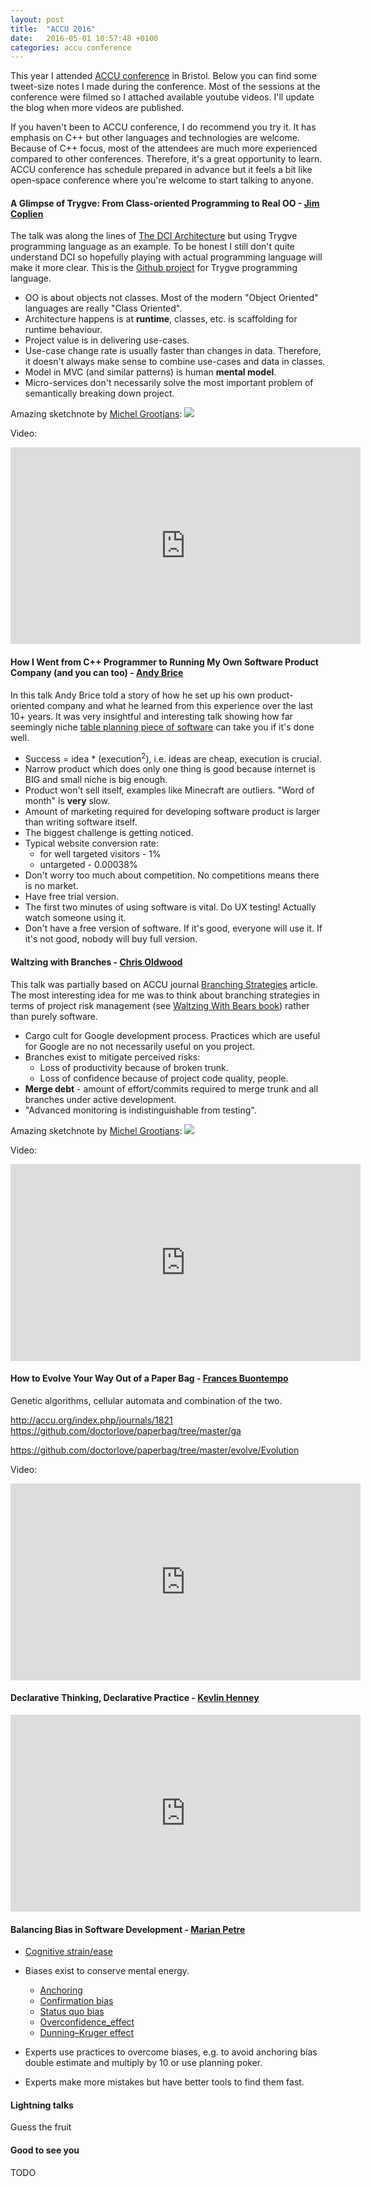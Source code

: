```yaml
---
layout: post
title:  "ACCU 2016"
date:   2016-05-01 10:57:48 +0100
categories: accu conference
---
```


This year I attended [ACCU conference](http://accu.org/index.php/conferences/accu_conference_2016) in Bristol.
Below you can find some tweet-size notes I made during the conference.
Most of the sessions at the conference were filmed so I attached available youtube videos.
I'll update the blog when more videos are published.

If you haven't been to ACCU conference, I do recommend you try it.
It has emphasis on C++ but other languages and technologies are welcome.
Because of C++ focus, most of the attendees are much more experienced compared to other conferences.
Therefore, it's a great opportunity to learn.
ACCU conference has schedule prepared in advance but it feels a bit like open-space conference
where you're welcome to start talking to anyone.


#### A Glimpse of Trygve: From Class-oriented Programming to Real OO - [Jim Coplien](https://twitter.com/jcoplien)

The talk was along the lines of [The DCI Architecture](http://www.artima.com/articles/dci_vision.html)
but using Trygve programming language as an example.
To be honest I still don't quite understand DCI so hopefully playing with actual
programming language will make it more clear.
This is the [Github project](https://github.com/jcoplien/trygve) for Trygve programming language.

- OO is about objects not classes. Most of the modern "Object Oriented" languages are really "Class Oriented".
- Architecture happens is at **runtime**, classes, etc. is scaffolding for runtime behaviour.
- Project value is in delivering use-cases.
- Use-case change rate is usually faster than changes in data.
  Therefore, it doesn't always make sense to combine use-cases and data in classes.
- Model in MVC (and similar patterns) is human **mental model**.
- Micro-services don't necessarily solve the most important problem of semantically breaking down project.

Amazing sketchnote by [Michel Grootjans](https://twitter.com/michelgrootjans):
![](../assets/images/2016-05-01/trygve.png)

Video:
<p align="center">
	<iframe width="560" height="315" src="https://www.youtube.com/embed/lQQ_CahFVzw" frameborder="0" allowfullscreen></iframe>
</p>


#### How I Went from C++ Programmer to Running My Own Software Product Company (and you can too) - [Andy Brice](https://successfulsoftware.net/)

In this talk Andy Brice told a story of how he set up his own product-oriented company
and what he learned from this experience over the last 10+ years.
It was very insightful and interesting talk showing how far seemingly niche
[table planning piece of software](http://www.perfecttableplan.com) can take you if it's done well.

- Success = idea * (execution<sup>2</sup>), i.e. ideas are cheap, execution is crucial.
- Narrow product which does only one thing is good because internet is BIG and small niche is big enough.
- Product won't sell itself, examples like Minecraft are outliers. "Word of month" is **very** slow.
- Amount of marketing required for developing software product is larger than writing software itself.
- The biggest challenge is getting noticed.
- Typical website conversion rate:
	- for well targeted visitors - 1%
	- untargeted - 0.00038%
- Don't worry too much about competition. No competitions means there is no market.
- Have free trial version.
- The first two minutes of using software is vital. Do UX testing! Actually watch someone using it.
- Don't have a free version of software. If it's good, everyone will use it. If it's not good, nobody will buy full version.


#### Waltzing with Branches - [Chris Oldwood](http://chrisoldwood.blogspot.co.uk/)

This talk was partially based on ACCU journal [Branching Strategies](http://accu.org/index.php/journals/1920) article.
The most interesting idea for me was to think about branching strategies in terms of
project risk management (see [Waltzing With Bears book](http://www.amazon.com/Waltzing-With-Bears-Managing-Software/dp/0932633609))
rather than purely software.

- Cargo cult for Google development process. Practices which are useful for Google are no not necessarily useful on you project.
- Branches exist to mitigate perceived risks:
	- Loss of productivity because of broken trunk.
	- Loss of confidence because of project code quality, people.
- **Merge debt** - amount of effort/commits required to merge trunk and all branches under active development.
- "Advanced monitoring is indistinguishable from testing".

Amazing sketchnote by [Michel Grootjans](https://twitter.com/michelgrootjans):
![](../assets/images/2016-05-01/waltzing-with-branches.png)

Video:
<p align="center">
	<iframe width="560" height="315" src="https://www.youtube.com/embed/gYhndMJEbpg?list=PL9hrFapz4dsObkSjgBlyFl-aotNvk2GeP" frameborder="0" allowfullscreen></iframe>
</p>


#### How to Evolve Your Way Out of a Paper Bag - [Frances Buontempo](https://twitter.com/fbuontempo)

Genetic algorithms, cellular automata and combination of the two.

http://accu.org/index.php/journals/1821
https://github.com/doctorlove/paperbag/tree/master/ga

https://github.com/doctorlove/paperbag/tree/master/evolve/Evolution

Video:
<p align="center">
	<iframe width="560" height="315" src="https://www.youtube.com/embed/vhhS_MYViW4?list=PL9hrFapz4dsObkSjgBlyFl-aotNvk2GeP" frameborder="0" allowfullscreen></iframe>
</p>


#### Declarative Thinking, Declarative Practice - [Kevlin Henney](https://twitter.com/KevlinHenney)
<p align="center">
    <iframe width="560" height="315" src="https://www.youtube.com/embed/nrVIlhtoE3Y?list=PL9hrFapz4dsM1B9bI8VmEE4JJlR0m-dvo" frameborder="0" allowfullscreen></iframe>
</p>


#### Balancing Bias in Software Development - [Marian Petre](http://mcs.open.ac.uk/mp8)
- [Cognitive strain/ease](https://www.nngroup.com/articles/navigation-cognitive-strain/)
- Biases exist to conserve mental energy.
	- [Anchoring](https://en.wikipedia.org/wiki/Anchoring)
	- [Confirmation bias](https://en.wikipedia.org/wiki/Confirmation_bias)
	- [Status quo bias](https://en.wikipedia.org/wiki/Status_quo_bias)
	- [Overconfidence_effect](https://en.wikipedia.org/wiki/Overconfidence_effect)
	- [Dunning–Kruger effect](https://en.wikipedia.org/wiki/Dunning%E2%80%93Kruger_effect)

- Experts use practices to overcome biases, e.g. to avoid anchoring bias double estimate and multiply by 10 or use planning poker.
- Experts make more mistakes but have better tools to find them fast.


#### Lightning talks
Guess the fruit


#### Good to see you
TODO